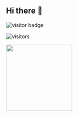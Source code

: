 ## Hi there 👋
![visitor badge](https://visitor-badge.glitch.me/badge?page_id=dibeesh.visitor-badge)

<!--
**dibeesh/dibeesh** is a ✨ _special_ ✨ repository because its `README.md` (this file) appears on your GitHub profile.

Here are some ideas to get you started:

- 🔭 I’m currently working on Node.JS
- 🌱 I’m currently learning Etherium, AI, MLM 
- 👯 I’m looking to collaborate on ...
- 🤔 I’m looking for help with ...
- 💬 Ask me about ...
- 📫 How to reach me: ...
- 😄 Pronouns: ...
- ⚡ Fun fact: ...
-->

![visitors](https://visitor-badge.glitch.me/badge?page_id=page.id)

<img height="180em" src="https://github-readme-stats.vercel.app/api?username=dibeesh&show_icons=true&hide_border=true&&count_private=true&include_all_commits=true" />

<!--START_SECTION:waka-->
<!--END_SECTION:waka-->
